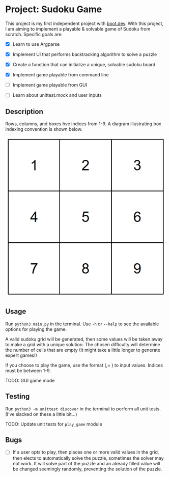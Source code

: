 # Project: Sudoku Game

This project is my first independent project with [boot.dev](https://www.boot.dev/tracks/backend). With this project, I am aiming to implement a playable & solvable game of Sudoku from scratch. Specific goals are:

- [X] Learn to use Argparse
- [X] Implement UI that performs backtracking algorithm to solve a puzzle
- [X] Create a function that can initialize a unique, solvable sudoku board
- [X] Implement game playable from command line
- [ ] Implement game playable from GUI
- [ ] Learn about unittest.mock and user inputs


## Description

Rows, columns, and boxes hve indices from 1-9. A diagram illustrating box indexing convention is shown below.

![alt text](image.png)


## Usage

Run `python3 main.py` in the terminal. Use `-h` or `--help` to see the available options for playing the game. 

A valid sudoku grid will be generated, then some values will be taken away to make a grid with a unique solution. The chosen difficulty will determine the number of cells that are empty (It might take a little longer to generate expert games!)

If you choose to play the game, use the format (<row>,<col>= <val>) to input values. Indices must be between 1-9.

TODO: GUI game mode


## Testing

Run `python3 -m unittest discover` in the terminal to perform all unit tests. (I've slacked on these a little bit...)

TODO: Update unit tests for `play_game` module


## Bugs

- [ ] If a user opts to play, then places one or more valid values in the grid, then elects to automatically solve the puzzle, sometimes the solver may not work. It will solve part of the puzzle and an already filled value will be changed seemingly randomly, preventing the solution of the puzzle.